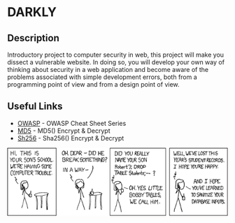# DARKLY

## Description

Introductory project to computer security in web, this project will make you dissect a vulnerable website. In doing so, you will develop your own way of thinking about security in a web application and become aware of the problems associated with simple development errors, both from a programming point of view and from a design point of view.

## Useful Links

* [OWASP](https://cheatsheetseries.owasp.org/) - OWASP Cheat Sheet Series
* [MD5](https://md5decrypt.net/) - MD5() Encrypt & Decrypt
* [Sh256](https://md5decrypt.net/Sha256/) - Sha256() Encrypt & Decrypt

<div align="center">


![alt text](https://github.com/ilkou/darkly/blob/master/ressources/exploits_of_a_mom.png "meme")

</div>
